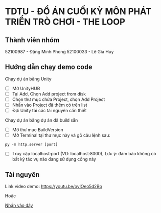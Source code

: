 # TDTU - ĐỒ ÁN CUỐI KỲ MÔN PHÁT TRIỂN TRÒ CHƠI - THE LOOP



## Thành viên nhóm

52100987 - Đặng Minh Phong
52100033 - Lê Gia Huy

## Hướng dẫn chạy demo code

Chạy dự án bằng Unity

- [ ] Mở UnityHUB
- [ ] Tại Add, Chọn Add project from disk
- [ ] Chọn thư mục chứa Project, chọn Add Project
- [ ] Nhấn vào Project đã thêm có trên list
- [ ] Đợi Unity tải các tài nguyên cần thiết

Chạy dự án bằng dự án đã build sẵn

- [ ] Mở thư mục BuildVersion
- [ ] Mở Terminal tại thư mục này và gõ câu lệnh sau:

```
py -m http.server [port]
```

- [ ] Truy cập localhost:port (VD: localhost:8000), Lưu ý: đảm bảo không có bất kỳ tác vụ nào đang sử dụng cổng này

## Tài nguyên

Link video demo: https://youtu.be/ovlOeo5d2Bo

Hoặc

[Nhấn vào đây](https://youtu.be/ovlOeo5d2Bo)